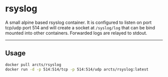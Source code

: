 # rsyslog

A small alpine based rsyslog container. It is configured to listen on port tcp/udp port 514 and will create a socket at `/syslog/log` that can be bind mounted into other containers. Forwarded logs are relayed to stdout.

---

## Usage

```bash
docker pull arcts/rsyslog
docker run -d -p 514:514/tcp -p 514:514/udp arcts/rsyslog:latest
```
